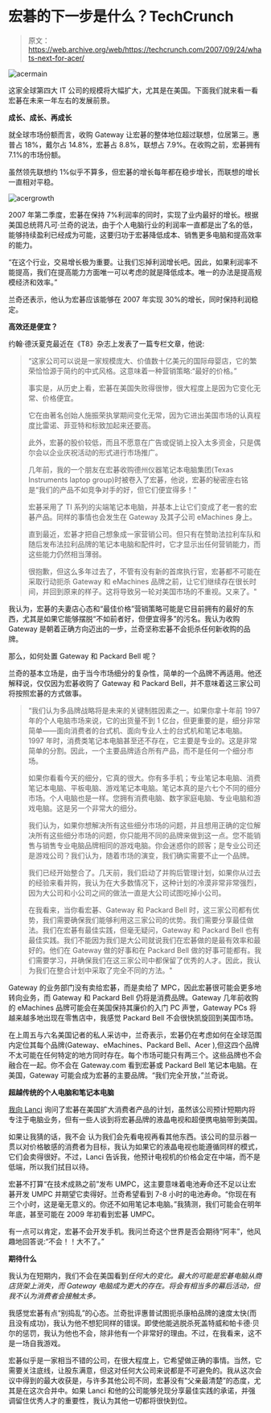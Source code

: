 # 宏碁的下一步是什么？TechCrunch

> 原文：<https://web.archive.org/web/https://techcrunch.com/2007/09/24/whats-next-for-acer/>

![acermain](img/f3cff90b2a2f5258315b367f74acb613.png)

这家全球第四大 IT 公司的规模将大幅扩大，尤其是在美国。下面我们就来看一看宏碁在未来一年左右的发展前景。

**成长、成长、再成长**

就全球市场份额而言，收购 Gateway 让宏碁的整体地位超过联想，位居第三。惠普占 18%，戴尔占 14.8%，宏碁占 8.8%，联想占 7.9%。在收购之前，宏碁拥有 7.1%的市场份额。

虽然领先联想约 1%似乎不算多，但宏碁的增长每年都在稳步增长，而联想的增长一直相对平稳。

![acergrowth](img/af96292969a412f6c986b94d5c6cadc6.png)

2007 年第二季度，宏碁在保持 7%利润率的同时，实现了业内最好的增长。根据美国总统蒋凡可·兰奇的说法，由于个人电脑行业的利润率一直都是出了名的低，能够持续盈利已经成为可能，这要归功于宏碁降低成本、销售更多电脑和提高效率的能力。

“在这个行业，交易增长极为重要。让我们忘掉利润增长吧。因此，如果利润率不能提高，我们在提高能力方面唯一可以考虑的就是降低成本。唯一的办法是提高规模经济和效率。”

兰奇还表示，他认为宏碁应该能够在 2007 年实现 30%的增长，同时保持利润稳定。

**高效还是便宜？**

约翰·德沃夏克最近在《T8》杂志上发表了一篇专栏文章，他说:

> “这家公司可以说是一家规模庞大、价值数十亿美元的国际母婴店，它的繁荣恰恰源于简约的中式风格。这意味着一种营销策略:“最好的价格。”
> 
> 事实是，从历史上看，宏碁在美国失败得很惨，很大程度上是因为它变化无常、价格便宜。
> 
> 它在由著名创始人施振荣执掌期间变化无常，因为它进出美国市场的认真程度比雷诺、菲亚特和标致加起来还要高。
> 
> 此外，宏碁的股价较低，而且不愿意在广告或促销上投入太多资金，只是偶尔会以企业庆祝活动的形式进行市场推广。
> 
> 几年前，我的一个朋友在宏碁收购德州仪器笔记本电脑集团(Texas Instruments laptop group)时被卷入了宏碁，他说，宏碁的秘密座右铭是“我们的产品不如竞争对手的好，但它们便宜得多！”
> 
> 宏碁采用了 TI 系列的尖端笔记本电脑，并基本上让它们变成了老一套的宏碁产品。同样的事情也会发生在 Gateway 及其子公司 eMachines 身上。
> 
> 直到最近，宏碁才把自己想象成一家营销公司。但只有在赞助法拉利车队和随后发布法拉利品牌的笔记本电脑和配件时，它才显示出任何营销能力，而这些能力仍然相当薄弱。
> 
> 很抱歉，但这么多年过去了，不管有没有新的首席执行官，宏碁都不可能在采取行动扼杀 Gateway 和 eMachines 品牌之前，让它们继续存在很长时间，并回到原来的样子。这将导致另一轮对美国市场的不重视。又来了。"

我认为，宏碁的夫妻店心态和“最佳价格”营销策略可能是它目前拥有的最好的东西，尤其是如果它能够摆脱“不如前者好，但便宜得多”的污名。我认为收购 Gateway 是朝着正确方向迈出的一步，兰奇坚称宏碁不会扼杀任何新收购的品牌。

那么，如何处置 Gateway 和 Packard Bell 呢？

兰奇的基本立场是，由于当今市场细分的复杂性，简单的一个品牌不再适用。他还解释说，仅仅因为宏碁收购了 Gateway 和 Packard Bell，并不意味着这三家公司将按照宏碁的方式做事。

> “我们认为多品牌战略将是未来的关键制胜因素之一。如果你拿十年前 1997 年的个人电脑市场来说，它的出货量不到 1 亿台，但更重要的是，细分非常简单——面向消费者的台式机、面向专业人士的台式机和笔记本电脑。1997 年时，消费类笔记本电脑甚至还不存在，它主要是专业的。这是非常简单的分割。因此，一个主要品牌适合所有产品，而不是任何一个细分市场。
> 
> 如果你看看今天的细分，它真的很大。你有多手机；专业笔记本电脑、消费笔记本电脑、平板电脑、游戏笔记本电脑。笔记本真的是六七个不同的细分市场。个人电脑也是一样。您拥有消费电脑、数字家庭电脑、专业电脑和游戏电脑。这是另一个非常大的细分。
> 
> 我们认为，如果你想解决所有这些细分市场的问题，并且想用正确的定位解决所有这些细分市场的问题，你只能用不同的品牌来做到这一点。您不能销售与销售专业电脑品牌相同的游戏电脑。你会迷惑你的顾客；是专业公司还是游戏公司？我们认为，随着市场的演变，我们确实需要不止一个品牌。
> 
> 我们已经开始整合了。几天前，我们启动了并购后管理计划，如果你从过去的经验来看并购，我认为在大多数情况下，这种计划的冷漠非常非常强烈，因为大公司和小公司之间的做法一直是大公司试图吃掉小公司。
> 
> 在我看来，当你看宏碁、Gateway 和 Packard Bell 时，这三家公司都有优势，我们需要确保我们能够利用这三家公司的优势。我们需要分享最佳做法。我们在宏碁有最佳实践，但毫无疑问，Gateway 和 Packard Bell 也有最佳实践。我们不能因为我们是大公司就说我们在宏碁做的是最有效率和最好的。他们在 Gateway 做的好事和在 Packard Bell 做的好事可能都有。我们需要学习，并确保我们在这三家公司中都保留了优秀的人才。因此，我认为我们在整合计划中采取了完全不同的方法。"

Gateway 的业务部门没有卖给宏碁，而是卖给了 MPC，因此宏碁很可能会更多地转向业务，而 Gateway 和 Packard Bell 仍将是消费品牌。Gateway 几年前收购的 eMachines 品牌可能会在美国保持其廉价的入门 PC 声誉，Gateway PCs 将越来越多地出现在零售店中，我感觉 Packard Bell 不会很快凯旋回到美国市场。

在上周五与六名美国记者的私人采访中，兰奇表示，宏碁仍在考虑如何在全球范围内定位其每个品牌(Gateway、eMachines、Packard Bell、Acer ),但这四个品牌不太可能在任何特定的地方同时存在。每个市场可能只有两三个。这些品牌也不会融合在一起。你不会在 Gateway.com 看到宏碁或 Packard Bell 笔记本电脑。在美国，Gateway 可能会成为宏碁的主要品牌。“我们完全开放，”兰奇说。

**超越传统的个人电脑和笔记本电脑**

[我向 Lanci](https://web.archive.org/web/20221006204309/http://crunchgear.com/2007/09/21/interview-with-acer-president-gianfranco-lanci/) 询问了宏碁在美国扩大消费者产品的计划，虽然该公司预计短期内将专注于电脑业务，但有一些人谈到将宏碁品牌的液晶电视和超便携电脑带到美国。

如果让我猜的话，我不会
认为我们会先看电视再看其他东西。该公司的显示器一贯以对价格敏感的消费者为目标，我认为如果它的液晶电视也能遵循同样的模式，它们会卖得很好。不过，Lanci 告诉我，他预计电视机的价格会定在中端，而不是低端，所以我们拭目以待。

宏碁不打算“在技术成熟之前”发布 UMPC，这主要意味着电池寿命还不足以让宏碁开发 UMPC 并期望它卖得好。兰奇希望看到 7-8 小时的电池寿命。“你现在有三个小时，这是毫无意义的。你还不如用笔记本电脑。”我猜测，我们可能会在明年年底，甚至可能在 2009 年初看到宏碁 UMPC。

有一点可以肯定，宏碁不会开发手机。我问兰奇这个世界是否会期待“阿丰”，他风趣地回答说:“不会！！大不了。”

**期待什么**

我认为在短期内，我们不会在美国看到*任何大的变化。最大的可能是宏碁电脑从商店货架上消失，而 Gateway 电脑成为更大的存在。将会有相当多的幕后活动，但我不认为消费者会接触太多。*

我感觉宏碁有点“别捣乱”的心态。兰奇批评惠普试图扼杀康柏品牌的速度太快(而且没有成功)，我认为他不想犯同样的错误。即使他能逃脱杀死盖特威和帕卡德·贝尔的惩罚，我认为他也不会，除非他有一个非常好的理由。不过，在我看来，这不是一场自我游戏。

宏碁似乎是一家相当不错的公司，在很大程度上，它希望做正确的事情。当然，它需要关注底线，让股东满意，但这对任何大公司来说都是不可避免的。我从这次会议中得到的最大收获是，与许多其他公司不同，宏碁没有“父亲最清楚”的态度，尤其是在这次合并中。如果 Lanci 和他的公司能够兑现分享最佳实践的承诺，并强调留住优秀人才的重要性，我认为其他一切都将很快到位。